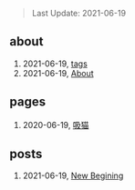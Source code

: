 > Last Update: 2021-06-19

## about
1. 2021-06-19, [tags](about/tags.md)
1. 2021-06-19, [About](about/me.md)
## pages
1. 2020-06-19, [吸猫](pages/吸猫.md)
## posts
1. 2021-06-19, [New Begining](posts/bookmarks.md)